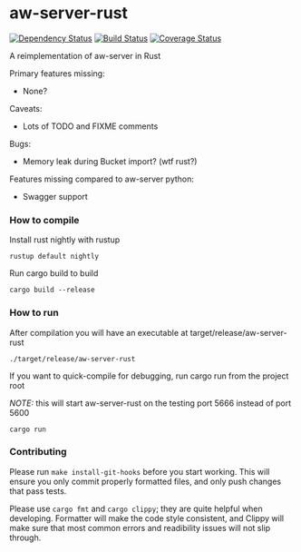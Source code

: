 aw-server-rust
==============

[![Dependency Status](https://deps.rs/repo/github/activitywatch/aw-server-rust/status.svg)](https://deps.rs/repo/github/activitywatch/aw-server-rust)
[![Build Status](https://travis-ci.org/ActivityWatch/aw-server-rust.svg?branch=master)](https://travis-ci.org/ActivityWatch/aw-server-rust)
[![Coverage Status](https://codecov.io/gh/ActivityWatch/aw-server-rust/branch/master/graph/badge.svg)](https://codecov.io/gh/ActivityWatch/aw-server-rust)

A reimplementation of aw-server in Rust

Primary features missing:
- None?

Caveats:
- Lots of TODO and FIXME comments

Bugs:
- Memory leak during Bucket import? (wtf rust?)

Features missing compared to aw-server python:
- Swagger support

### How to compile

Install rust nightly with rustup

``` rustup default nightly ```

Run cargo build to build

``` cargo build --release ```

### How to run

After compilation you will have an executable at target/release/aw-server-rust

``` ./target/release/aw-server-rust ```

If you want to quick-compile for debugging, run cargo run from the project root

*NOTE:* this will start aw-server-rust on the testing port 5666 instead of port 5600

``` cargo run ```


### Contributing

Please run `make install-git-hooks` before you start working. This will ensure you only commit properly formatted files, and only push changes that pass tests.

Please use `cargo fmt` and `cargo clippy`; they are quite helpful when developing. Formatter will make the code style consistent, and Clippy will make sure that most common errors and readibility issues will not slip through.